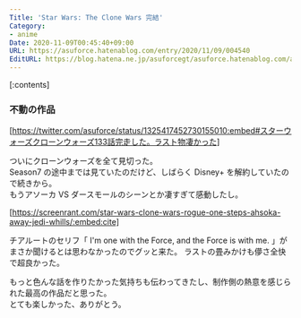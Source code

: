 ```yaml
---
Title: 'Star Wars: The Clone Wars 完結'
Category:
- anime
Date: 2020-11-09T00:45:40+09:00
URL: https://asuforce.hatenablog.com/entry/2020/11/09/004540
EditURL: https://blog.hatena.ne.jp/asuforcegt/asuforce.hatenablog.com/atom/entry/26006613650544934
---
```


[:contents]

### 不動の作品  

[https://twitter.com/asuforce/status/1325417452730155010:embed#スターウォーズクローンウォーズ133話完走した。ラスト物凄かった]

ついにクローンウォーズを全て見切った。  
Season7 の途中までは見ていたのだけど、しばらく Disney+ を解約していたので続きから。  
もうアソーカ VS ダースモールのシーンとか凄すぎて感動したし。  

[https://screenrant.com/star-wars-clone-wars-rogue-one-steps-ahsoka-away-jedi-whills/:embed:cite]

チアルートのセリフ「 I'm one with the Force, and the Force is with me. 」がまさか聞けるとは思わなかったのでグッと来た。
ラストの畳みかけも儚さ全快で超良かった。  

もっと色んな話を作りたかった気持ちも伝わってきたし、制作側の熱意を感じられた最高の作品だと思った。  
とても楽しかった、ありがとう。



